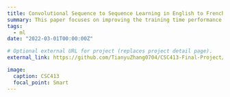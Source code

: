 ```yaml
---
title: Convolutional Sequence to Sequence Learning in English to French Neural Machine Translation
summary: This paper focuses on improving the training time performance of the Bi-LSTM1 model in Neural Machine Translation. We used CNN with attention such that it can make full use of parallelization and layers in convolutional neural networks, so that the optimized model will be faster. We trained both Bi-LSTM model and ConvS2S model on the WMT’20 English-French dataset. The result shows that not only the training time of ConvS2S is much faster than Bi-LSTM model on GPU, ConvS2S also outperforms Bi-LSTM on translation accuracy evaluated by the BLEU score.
tags:
  - ml
date: "2022-03-01T00:00:00Z"

# Optional external URL for project (replaces project detail page).
external_link: https://github.com/TianyuZhang0704/CSC413-Final-Project/blob/main/413_Project_Report.pdf

image:
  caption: CSC413
  focal_point: Smart
---
```

